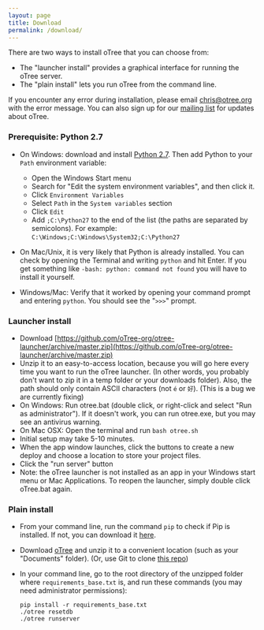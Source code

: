 ```yaml
---
layout: page
title: Download
permalink: /download/
---
```


There are two ways to install oTree that you can choose from:

* The "launcher install" provides a graphical interface for running the oTree server.
* The "plain install" lets you run oTree from the command line.

If you encounter any error during installation, please email chris@otree.org with the error message.
You can also sign up for our [mailing list](https://docs.google.com/forms/d/1jD4tocuX07DFYN2jDY2tcNXpkOCSqLhSOMboOgaVGtw/viewform) for updates about oTree.

### Prerequisite: Python 2.7

* On Windows: download and install [Python 2.7](https://www.python.org/downloads/). Then add Python to your `Path` environment variable:
  * Open the Windows Start menu
  * Search for "Edit the system environment variables", and then click it.
  * Click `Environment Variables`
  * Select `Path` in the `System variables` section
  * Click `Edit`
  * Add `;C:\Python27` to the end of the list (the paths are separated by semicolons). For example: `C:\Windows;C:\Windows\System32;C:\Python27`

* On Mac/Unix, it is very likely that Python is already installed.
You can check by opening the Terminal and writing `python` and hit Enter.
If you get something like `-bash: python: command not found` you will have to install it yourself.
* Windows/Mac: Verify that it worked by opening your command prompt and entering `python`. You should see the "`>>>`" prompt.

### Launcher install

- Download [https://github.com/oTree-org/otree-launcher/archive/master.zip](https://github.com/oTree-org/otree-launcher/archive/master.zip)
- Unzip it to an easy-to-access location, because you will go here every time you want to run the oTree launcher.
(In other words, you probably don't want to zip it in a temp folder or your downloads folder). Also, the path should
only contain ASCII characters (not `é` or `好`). (This is a bug we are currently fixing)
- On Windows: Run otree.bat (double click, or right-click and select "Run as administrator"). If it doesn't work, you can run otree.exe, but you may see an antivirus warning.
- On Mac OSX: Open the terminal and run `bash otree.sh`
- Initial setup may take 5-10 minutes.
- When the app window launches, click the buttons to create a new deploy and  choose a location to store your project files.
- Click the "run server" button
- Note: the oTree launcher is not installed as an app in your Windows start menu or Mac Applications. To reopen the launcher, simply double click oTree.bat again.

### Plain install

* From your command line, run the command `pip` to check if Pip is installed. If not, you can download it [here](https://pip.pypa.io/en/latest/installing.html).
* Download [oTree](https://github.com/oTree-org/oTree/archive/master.zip) and unzip it to a convenient location (such as your "Documents" folder). (Or, use Git to clone [this repo](https://github.com/oTree-org/otree))
* In your command line, go to the root directory of the unzipped folder where `requirements_base.txt` is, and run these commands (you may need administrator permissions):

    ```
    pip install -r requirements_base.txt
    ./otree resetdb
    ./otree runserver
    ```
